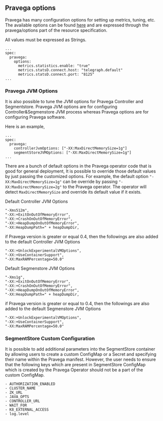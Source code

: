 ## Pravega options

Pravega has many configuration options for setting up metrics, tuning, etc. The available options can be found [here](https://github.com/pravega/pravega/blob/master/config/config.properties) and are expressed through the pravega/options part of the resource specification.

All values must be expressed as Strings.

```
...
spec:
  pravega:
    options:
      metrics.statistics.enable: "true"
      metrics.statsD.connect.host: "telegraph.default"
      metrics.statsD.connect.port: "8125"
...
```
### Pravega JVM Options

It is also possible to tune the JVM options for Pravega Controller and Segmentstore. Pravega JVM options are for configuring Controller&Segmenstore JVM process whereas Pravega options are for configuring Pravega software.

Here is an example,
```
...
spec:
  pravega:
    controllerJvmOptions: ["-XX:MaxDirectMemorySize=1g"]
    segmentStoreJVMOptions: ["-XX:MaxDirectMemorySize=1g"]
...
```
There are a bunch of default options in the Pravega operator code that is good for general deployment,  It is possible to override those default values by just passing the customized options. For example, the default option `"-XX:MaxDirectMemorySize=1g"` can be override by passing `"-XX:MaxDirectMemorySize=2g"` to
the Pravega operator. The operator will detect `MaxDirectMemorySize` and override its default value if it exists.

Default Controller JVM Options
```
"-Xms512m",
"-XX:+ExitOnOutOfMemoryError",
"-XX:+CrashOnOutOfMemoryError",
"-XX:+HeapDumpOnOutOfMemoryError",
"-XX:HeapDumpPath=" + heapDumpDir,
```
if Pravega version is greater or equal 0.4, then the followings are also added to the default Controller JVM Options
```
"-XX:+UnlockExperimentalVMOptions",
"-XX:+UseContainerSupport",
"-XX:MaxRAMPercentage=50.0"
```

Default Segmenstore JVM Options
```
"-Xms1g",
"-XX:+ExitOnOutOfMemoryError",
"-XX:+CrashOnOutOfMemoryError",
"-XX:+HeapDumpOnOutOfMemoryError",
"-XX:HeapDumpPath=" + heapDumpDir,
```
if Pravega version is greater or equal to 0.4, then the followings are also added to the default Segmenstore JVM Options
```
"-XX:+UnlockExperimentalVMOptions",
"-XX:+UseContainerSupport",
"-XX:MaxRAMPercentage=50.0"
```

### SegmentStore Custom Configuration

It is possible to add additional parameters into the SegmentStore container by allowing users to create a custom ConfigMap or a Secret and specifying their name within the Pravega manifest. However, the user needs to ensure that the following keys which are present in SegmentStore ConfigMap which is created by the Pravega Operator should not be a part of the custom ConfigMap.

```
- AUTHORIZATION_ENABLED
- CLUSTER_NAME
- ZK_URL
- JAVA_OPTS
- CONTROLLER_URL
- WAIT_FOR
- K8_EXTERNAL_ACCESS
- log.level
```

